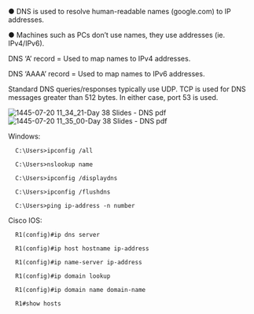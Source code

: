 ● DNS is used to resolve human-readable names (google.com) to IP addresses.

● Machines such as PCs don’t use names, they use addresses (ie. IPv4/IPv6).


DNS ‘A’ record = Used to map names to IPv4 addresses.

DNS ‘AAAA’ record = Used to map names to IPv6 addresses.


Standard DNS queries/responses typically use UDP. TCP is used for DNS messages greater than 512 bytes. In either case, port 53 is used.

![1445-07-20 11_34_21-Day 38 Slides - DNS pdf](https://github.com/0xVoLk/CCNA-Note/assets/100092212/4d6b2f13-f986-4423-a12b-efd2634131f9)
![1445-07-20 11_35_00-Day 38 Slides - DNS pdf](https://github.com/0xVoLk/CCNA-Note/assets/100092212/76ec4701-49aa-4bb8-a1fe-74d11e8b50fa)


Windows: 
```		
  C:\Users>ipconfig /all
		
  C:\Users>nslookup name
		
  C:\Users>ipconfig /displaydns
		
  C:\Users>ipconfig /flushdns
		
  C:\Users>ping ip-address -n number
```

Cisco IOS:
```		
  R1(config)#ip dns server
		
  R1(config)#ip host hostname ip-address
		
  R1(config)#ip name-server ip-address
		
  R1(config)#ip domain lookup
		
  R1(config)#ip domain name domain-name
		
  R1#show hosts
```
